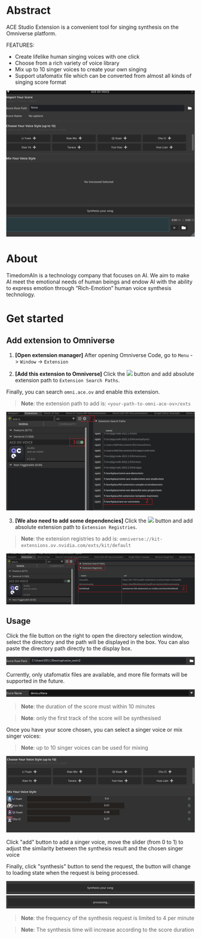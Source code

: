 # Abstract
ACE Studio Extension is a convenient tool for singing synthesis on the Omniverse platform.

FEATURES: 

- Create lifelike human singing voices with one click
- Choose from a rich variety of voice library
- Mix up to 10 singer voices to create your own singing 
- Support utafomatix file which can be converted from almost all kinds of singing score format

<img src="./image/demo.gif">

# About
TimedomAIn is a technology company that focuses on AI. We aim to make AI meet the emotional needs of human beings and endow AI with the ability to express emotion through “Rich-Emotion” human voice synthesis technology.
# Get started

## Add extension to Omniverse

1. **[Open extension manager]** After opening Omniverse Code, go to `Menu` -> `Window` -> `Extension`

2. **[Add this extension to Omniverse]** Click the  <img src="https://github.githubassets.com/images/icons/emoji/unicode/2699.png?v8" width="18"> button and add absolute extension path to `Extension Search Paths`.

Finally, you can search `omni.ace.ov` and enable this extension.

> **Note**:
> the extension path to add is: `<your-path-to-omni-ace-ov>/exts`

![add_extension](./image/picture_6.png)

3. **[We also need to add some dependencies]** Click the  <img src="https://github.githubassets.com/images/icons/emoji/unicode/2699.png?v8" width="18"> button and add absolute extension path to `Extension Registries`.

> **Note**:
> the extension registries to add is: `omniverse://kit-extensions.ov.nvidia.com/exts/kit/default`

![add_registries](./image/picture_7.png)

## Usage

Click the file button on the right to open the directory selection window, select the directory and the path will be displayed in the box. You can also paste the directory path directly to the display box.

<img src="./image/picture_1.png">

Currently, only utafomatix files are available, and more file formats will be supported in the future.

<img src="./image/picture_2.png">

> **Note**:
> the duration of the score must within 10 minutes

> **Note**:
> only the first track of the score will be synthesised

Once you have your score chosen, you can select a singer voice or mix singer voices:

> **Note**:
> up to 10 singer voices can be used for mixing 

<img src="./image/picture_5.png">

Click "add" button to add a singer voice, move the slider (from 0 to 1) to adjust the similarity between the synthesis result and the chosen singer voice 

Finally, click "synthesis" button to send the request, the button will change to loading state when the request is being processed.

<img src="./image/picture_3.png">
<img src="./image/picture_4.png">

> **Note**:
> the frequency of the synthesis request is limited to 4 per minute

> **Note**:
> The synthesis time will increase according to the score duration


